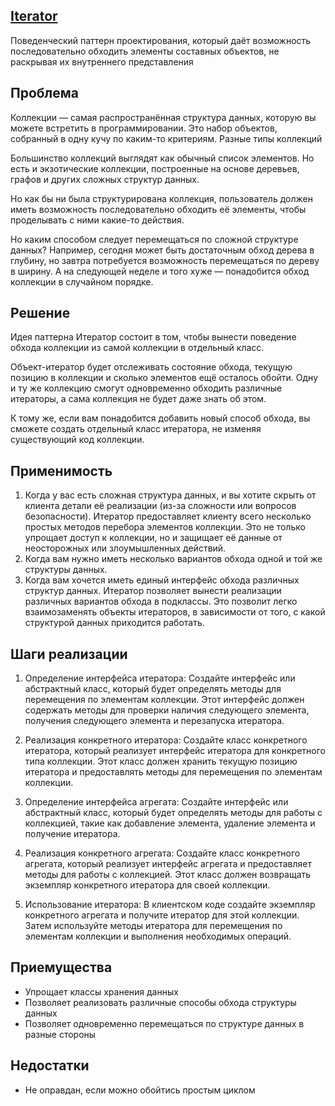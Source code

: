 ## [Iterator](https://refactoring.guru/ru/design-patterns/iterator)

Поведенческий паттерн проектирования, который даёт возможность последовательно обходить элементы составных объектов, не раскрывая их внутреннего представления

## Проблема

Коллекции — самая распространённая структура данных, которую вы можете встретить в программировании. Это набор объектов, собранный в одну кучу по каким-то критериям.
Разные типы коллекций

Большинство коллекций выглядят как обычный список элементов. Но есть и экзотические коллекции, построенные на основе деревьев, графов и других сложных структур данных.

Но как бы ни была структурирована коллекция, пользователь должен иметь возможность последовательно обходить её элементы, чтобы проделывать с ними какие-то действия.

Но каким способом следует перемещаться по сложной структуре данных? Например, сегодня может быть достаточным обход дерева в глубину, но завтра потребуется возможность перемещаться по дереву в ширину. А на следующей неделе и того хуже — понадобится обход коллекции в случайном порядке.

## Решение

Идея паттерна Итератор состоит в том, чтобы вынести поведение обхода коллекции из самой коллекции в отдельный класс.

Объект-итератор будет отслеживать состояние обхода, текущую позицию в коллекции и сколько элементов ещё осталось обойти. Одну и ту же коллекцию смогут одновременно обходить различные итераторы, а сама коллекция не будет даже знать об этом.

К тому же, если вам понадобится добавить новый способ обхода, вы сможете создать отдельный класс итератора, не изменяя существующий код коллекции.

## Применимость

1. Когда у вас есть сложная структура данных, и вы хотите скрыть от клиента детали её реализации (из-за сложности или вопросов безопасности).
Итератор предоставляет клиенту всего несколько простых методов перебора элементов коллекции. Это не только упрощает доступ к коллекции, но и защищает её данные от неосторожных или злоумышленных действий.
2. Когда вам нужно иметь несколько вариантов обхода одной и той же структуры данных.
3. Когда вам хочется иметь единый интерфейс обхода различных структур данных.
Итератор позволяет вынести реализации различных вариантов обхода в подклассы. Это позволит легко взаимозаменять объекты итераторов, в зависимости от того, с какой структурой данных приходится работать.


## Шаги реализации

1. Определение интерфейса итератора: Создайте интерфейс или абстрактный класс, который будет определять методы для перемещения по элементам коллекции. Этот интерфейс должен содержать методы для проверки наличия следующего элемента, получения следующего элемента и перезапуска итератора.

2. Реализация конкретного итератора: Создайте класс конкретного итератора, который реализует интерфейс итератора для конкретного типа коллекции. Этот класс должен хранить текущую позицию итератора и предоставлять методы для перемещения по элементам коллекции.

3. Определение интерфейса агрегата: Создайте интерфейс или абстрактный класс, который будет определять методы для работы с коллекцией, такие как добавление элемента, удаление элемента и получение итератора.

4. Реализация конкретного агрегата: Создайте класс конкретного агрегата, который реализует интерфейс агрегата и предоставляет методы для работы с коллекцией. Этот класс должен возвращать экземпляр конкретного итератора для своей коллекции.

5. Использование итератора: В клиентском коде создайте экземпляр конкретного агрегата и получите итератор для этой коллекции. Затем используйте методы итератора для перемещения по элементам коллекции и выполнения необходимых операций.

## Приемущества 

* Упрощает классы хранения данных
* Позволяет реализовать различные способы обхода структуры данных
* Позволяет одновременно перемещаться по структуре данных в разные стороны

## Недостатки 

* Не оправдан, если можно обойтись простым циклом
